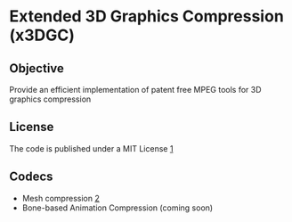 # Extended 3D Graphics Compression (x3DGC)

## Objective
  Provide an efficient implementation of patent free MPEG tools for 3D graphics compression

## License
  The code is published under a MIT License [1]

## Codecs
  * Mesh compression [2]
  * Bone-based Animation Compression (coming soon)

  [1]: http://opensource.org/licenses/MIT "MIT License"
  [2]: http://onlinelibrary.wiley.com/doi/10.1002/cav.319/abstract "TFAN: A low complexity 3D mesh compression algorithm"
  
  